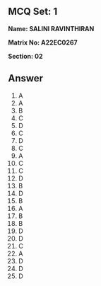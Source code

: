 ## MCQ Set: 1

**Name: SALINI RAVINTHIRAN**

**Matrix No: A22EC0267**

**Section: 02**

## Answer
1. A
2. A
3. B
4. C
5. D
6. C
7. D
8. C
9. A
10. C
11. C
12. D
13. B
14. D
15. B
16. A
17. B
18. B
19. D
20. D
21. C
22. A
23. D
24. D
25. D

